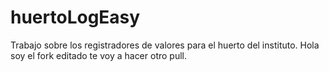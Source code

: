 # huertoLogEasy
Trabajo sobre los registradores de valores para el huerto del instituto.
Hola soy el fork editado te voy a hacer otro pull.
